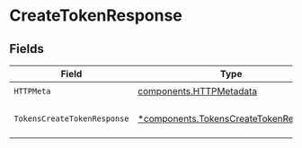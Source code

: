# CreateTokenResponse


## Fields

| Field                                                                                         | Type                                                                                          | Required                                                                                      | Description                                                                                   |
| --------------------------------------------------------------------------------------------- | --------------------------------------------------------------------------------------------- | --------------------------------------------------------------------------------------------- | --------------------------------------------------------------------------------------------- |
| `HTTPMeta`                                                                                    | [components.HTTPMetadata](../../models/components/httpmetadata.md)                            | :heavy_check_mark:                                                                            | N/A                                                                                           |
| `TokensCreateTokenResponse`                                                                   | [*components.TokensCreateTokenResponse](../../models/components/tokenscreatetokenresponse.md) | :heavy_minus_sign:                                                                            | The request has succeeded.                                                                    |